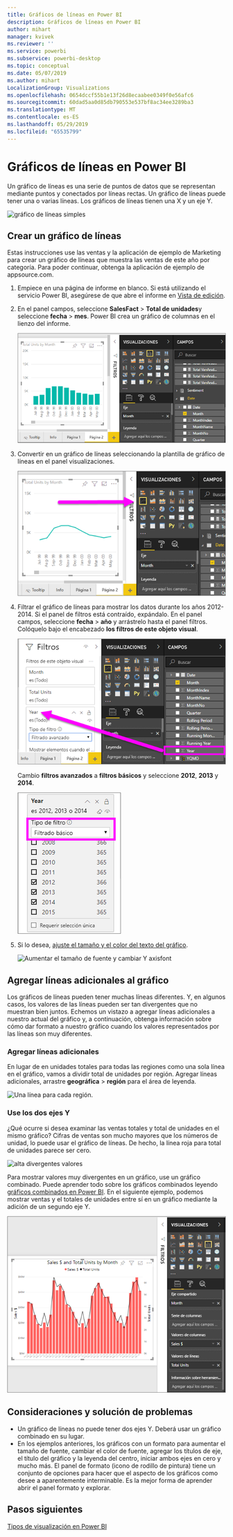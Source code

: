 ```yaml
---
title: Gráficos de líneas en Power BI
description: Gráficos de líneas en Power BI
author: mihart
manager: kvivek
ms.reviewer: ''
ms.service: powerbi
ms.subservice: powerbi-desktop
ms.topic: conceptual
ms.date: 05/07/2019
ms.author: mihart
LocalizationGroup: Visualizations
ms.openlocfilehash: 0654dccf55b1e13f26d8ecaabee0349f0e56afc6
ms.sourcegitcommit: 60dad5aa0d85db790553e537bf8ac34ee3289ba3
ms.translationtype: MT
ms.contentlocale: es-ES
ms.lasthandoff: 05/29/2019
ms.locfileid: "65535799"
---
```

# <a name="line-charts-in-power-bi"></a>Gráficos de líneas en Power BI
Un gráfico de líneas es una serie de puntos de datos que se representan mediante puntos y conectados por líneas rectas. Un gráfico de líneas puede tener una o varias líneas. Los gráficos de líneas tienen una X y un eje Y. 

![gráfico de líneas simples](media/power-bi-line-charts/power-bi-line.png)

## <a name="create-a-line-chart"></a>Crear un gráfico de líneas
Estas instrucciones use las ventas y la aplicación de ejemplo de Marketing para crear un gráfico de líneas que muestra las ventas de este año por categoría. Para poder continuar, obtenga la aplicación de ejemplo de appsource.com.

1. Empiece en una página de informe en blanco. Si está utilizando el servicio Power BI, asegúrese de que abre el informe en [Vista de edición](../service-interact-with-a-report-in-editing-view.md).

2. En el panel campos, seleccione **SalesFact** \> **Total de unidades**y seleccione **fecha** > **mes**.  Power BI crea un gráfico de columnas en el lienzo del informe.

    ![Seleccione en el panel campos](media/power-bi-line-charts/power-bi-step1.png)

4. Convertir en un gráfico de líneas seleccionando la plantilla de gráfico de líneas en el panel visualizaciones. 

    ![convertir a gráfico de líneas](media/power-bi-line-charts/power-bi-convert-to-line.png)
   

4. Filtrar el gráfico de líneas para mostrar los datos durante los años 2012-2014. Si el panel de filtros está contraído, expándalo. En el panel campos, seleccione **fecha** \> **año** y arrástrelo hasta el panel filtros. Colóquelo bajo el encabezado **los filtros de este objeto visual**. 
     
    ![línea junto al panel de campos](media/power-bi-line-charts/power-bi-year-filter.png)

    Cambio **filtros avanzados** a **filtros básicos** y seleccione **2012**, **2013** y **2014**.

    ![Filtro de año](media/power-bi-line-charts/power-bi-filter-year.png)

6. Si lo desea, [ajuste el tamaño y el color del texto del gráfico](power-bi-visualization-customize-title-background-and-legend.md). 

    ![Aumentar el tamaño de fuente y cambiar Y axisfont](media/power-bi-line-charts/power-bi-line-3years.png)

## <a name="add-additional-lines-to-the-chart"></a>Agregar líneas adicionales al gráfico
Los gráficos de líneas pueden tener muchas líneas diferentes. Y, en algunos casos, los valores de las líneas pueden ser tan divergentes que no muestran bien juntos. Echemos un vistazo a agregar líneas adicionales a nuestro actual del gráfico y, a continuación, obtenga información sobre cómo dar formato a nuestro gráfico cuando los valores representados por las líneas son muy diferentes. 

### <a name="add-additional-lines"></a>Agregar líneas adicionales
En lugar de en unidades totales para todas las regiones como una sola línea en el gráfico, vamos a dividir total de unidades por región. Agregar líneas adicionales, arrastre **geográfica** > **región** para el área de leyenda.

   ![Una línea para cada región.](media/power-bi-line-charts/power-bi-line-regions.png)


### <a name="use-two-y-axes"></a>Use los dos ejes Y
¿Qué ocurre si desea examinar las ventas totales y total de unidades en el mismo gráfico? Cifras de ventas son mucho mayores que los números de unidad, lo puede usar el gráfico de líneas. De hecho, la línea roja para total de unidades parece ser cero.

   ![alta divergentes valores](media/power-bi-line-charts/power-bi-diverging.png)

Para mostrar valores muy divergentes en un gráfico, use un gráfico combinado. Puede aprender todo sobre los gráficos combinados leyendo [gráficos combinados en Power BI](power-bi-visualization-combo-chart.md). En el siguiente ejemplo, podemos mostrar ventas y el totales de unidades entre sí en un gráfico mediante la adición de un segundo eje Y. 

   ![alta divergentes valores](media/power-bi-line-charts/power-bi-dual-axes.png)

## <a name="considerations-and-troubleshooting"></a>Consideraciones y solución de problemas
* Un gráfico de líneas no puede tener dos ejes Y.  Deberá usar un gráfico combinado en su lugar.
* En los ejemplos anteriores, los gráficos con un formato para aumentar el tamaño de fuente, cambiar el color de fuente, agregar los títulos de eje, el título del gráfico y la leyenda del centro, iniciar ambos ejes en cero y mucho más. El panel de formato (icono de rodillo de pintura) tiene un conjunto de opciones para hacer que el aspecto de los gráficos como desee a aparentemente interminable. Es la mejor forma de aprender abrir el panel formato y explorar.

## <a name="next-steps"></a>Pasos siguientes

[Tipos de visualización en Power BI](power-bi-visualization-types-for-reports-and-q-and-a.md)


